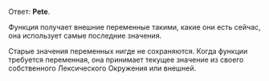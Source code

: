 
Ответ: **Pete**.

Функция получает внешние переменные такими, какие они есть сейчас, она использует самые последние значения.

Старые значения переменных нигде не сохраняются. Когда функции требуется переменная, она принимает текущее значение из своего собственного Лексического Окружения или внешней.
